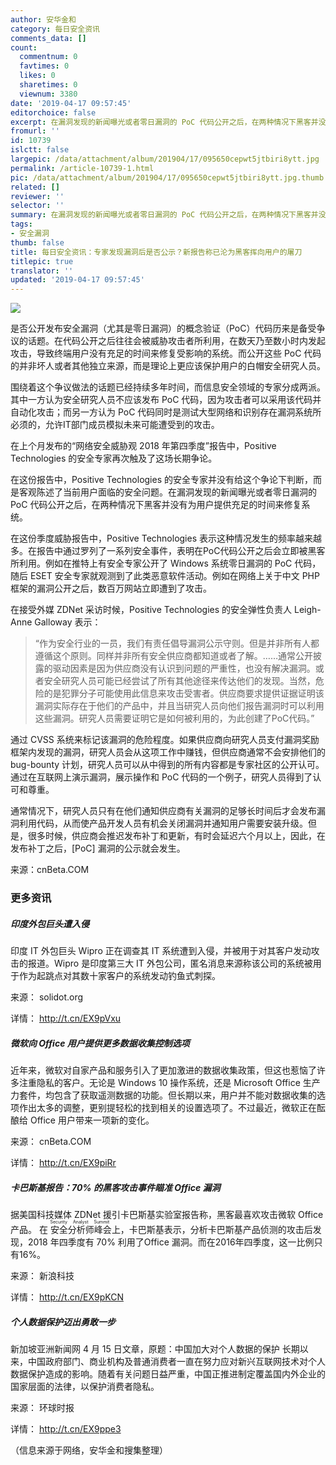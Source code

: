 ```yaml
---
author: 安华金和
category: 每日安全资讯
comments_data: []
count:
  commentnum: 0
  favtimes: 0
  likes: 0
  sharetimes: 0
  viewnum: 3380
date: '2019-04-17 09:57:45'
editorchoice: false
excerpt: 在漏洞发现的新闻曝光或者零日漏洞的 PoC 代码公开之后，在两种情况下黑客并没有为用户提供充足的时间来修复系统。
fromurl: ''
id: 10739
islctt: false
largepic: /data/attachment/album/201904/17/095650cepwt5jtbiri8ytt.jpg
permalink: /article-10739-1.html
pic: /data/attachment/album/201904/17/095650cepwt5jtbiri8ytt.jpg.thumb.jpg
related: []
reviewer: ''
selector: ''
summary: 在漏洞发现的新闻曝光或者零日漏洞的 PoC 代码公开之后，在两种情况下黑客并没有为用户提供充足的时间来修复系统。
tags:
- 安全漏洞
thumb: false
title: 每日安全资讯：专家发现漏洞后是否公示？新报告称已沦为黑客挥向用户的屠刀
titlepic: true
translator: ''
updated: '2019-04-17 09:57:45'
---
```


![](/data/attachment/album/201904/17/095650cepwt5jtbiri8ytt.jpg)


是否公开发布安全漏洞（尤其是零日漏洞）的概念验证（PoC）代码历来是备受争议的话题。在代码公开之后往往会被威胁攻击者所利用，在数天乃至数小时内发起攻击，导致终端用户没有充足的时间来修复受影响的系统。而公开这些 PoC 代码的并非坏人或者其他独立来源，而是理论上更应该保护用户的白帽安全研究人员。


围绕着这个争议做法的话题已经持续多年时间，而信息安全领域的专家分成两派。其中一方认为安全研究人员不应该发布 PoC 代码，因为攻击者可以采用该代码并自动化攻击；而另一方认为 PoC 代码同时是测试大型网络和识别存在漏洞系统所必须的，允许IT部门成员模拟未来可能遭受到的攻击。


在上个月发布的“网络安全威胁观 2018 年第四季度”报告中，Positive Technologies 的安全专家再次触及了这场长期争论。


在这份报告中，Positive Technologies 的安全专家并没有给这个争论下判断，而是客观陈述了当前用户面临的安全问题。在漏洞发现的新闻曝光或者零日漏洞的 PoC 代码公开之后，在两种情况下黑客并没有为用户提供充足的时间来修复系统。


在这份季度威胁报告中，Positive Technologies 表示这种情况发生的频率越来越多。在报告中通过罗列了一系列安全事件，表明在PoC代码公开之后会立即被黑客所利用。例如在推特上有安全专家公开了 Windows 系统零日漏洞的 PoC 代码，随后 ESET 安全专家就观测到了此类恶意软件活动。例如在网络上关于中文 PHP 框架的漏洞公开之后，数百万网站立即遭到了攻击。


在接受外媒 ZDNet 采访时候，Positive Technologies 的安全弹性负责人 Leigh-Anne Galloway 表示：



> 
> “作为安全行业的一员，我们有责任倡导漏洞公示守则。但是并非所有人都遵循这个原则。同样并非所有安全供应商都知道或者了解。……通常公开披露的驱动因素是因为供应商没有认识到问题的严重性，也没有解决漏洞。或者安全研究人员可能已经尝试了所有其他途径来传达他们的发现。当然，危险的是犯罪分子可能使用此信息来攻击受害者。供应商要求提供证据证明该漏洞实际存在于他们的产品中，并且当研究人员向他们报告漏洞时可以利用这些漏洞。研究人员需要证明它是如何被利用的，为此创建了PoC代码。”
> 
> 
> 


通过 CVSS 系统来标记该漏洞的危险程度。如果供应商向研究人员支付漏洞奖励框架内发现的漏洞，研究人员会从这项工作中赚钱，但供应商通常不会安排他们的 bug-bounty 计划，研究人员可以从中得到的所有内容都是专家社区的公开认可。通过在互联网上演示漏洞，展示操作和 PoC 代码的一个例子，研究人员得到了认可和尊重。


通常情况下，研究人员只有在他们通知供应商有关漏洞的足够长时间后才会发布漏洞利用代码，从而使产品开发人员有机会关闭漏洞并通知用户需要安装升级。但是，很多时候，供应商会推迟发布补丁和更新，有时会延迟六个月以上，因此，在发布补丁之后，[PoC] 漏洞的公示就会发生。


来源：cnBeta.COM


### 更多资讯


##### 印度外包巨头遭入侵


印度 IT 外包巨头 Wipro 正在调查其 IT 系统遭到入侵，并被用于对其客户发动攻击的报道。Wipro 是印度第三大 IT 外包公司，匿名消息来源称该公司的系统被用于作为起跳点对其数十家客户的系统发动钓鱼式刺探。


来源： solidot.org


详情： <http://t.cn/EX9pVxu> 


##### 微软向 Office 用户提供更多数据收集控制选项


近年来，微软对自家产品和服务引入了更加激进的数据收集政策，但这也惹恼了许多注重隐私的客户。无论是 Windows 10 操作系统，还是 Microsoft Office 生产力套件，均包含了获取遥测数据的功能。但长期以来，用户并不能对数据收集的选项作出太多的调整，更别提轻松的找到相关的设置选项了。不过最近，微软正在酝酿给 Office 用户带来一项新的变化。


来源： cnBeta.COM


详情： <http://t.cn/EX9piRr> 


##### 卡巴斯基报告：70% 的黑客攻击事件瞄准 Office 漏洞


据美国科技媒体 ZDNet 援引卡巴斯基实验室报告称，黑客最喜欢攻击微软 Office 产品。 在<ruby> 安全分析师峰会 <rp>  （ </rp> <rt>  Security Analyst Summit </rt> <rp>  ） </rp></ruby>上，卡巴斯基表示，分析卡巴斯基产品侦测的攻击后发现，2018 年四季度有 70% 利用了Office 漏洞。而在2016年四季度，这一比例只有16%。


来源： 新浪科技


详情： <http://t.cn/EX9pKCN> 


##### 个人数据保护迈出勇敢一步


新加坡亚洲新闻网 4 月 15 日文章，原题：中国加大对个人数据的保护 长期以来，中国政府部门、商业机构及普通消费者一直在努力应对新兴互联网技术对个人数据保护造成的影响。随着有关问题日益严重，中国正推进制定覆盖国内外企业的国家层面的法律，以保护消费者隐私。


来源： 环球时报


详情： <http://t.cn/EX9ppe3> 


（信息来源于网络，安华金和搜集整理）